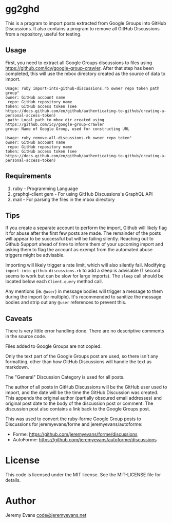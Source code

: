 # gg2ghd

This is a program to import posts extracted from Google Groups into
GitHub Discussions. It also contains a program to remove all GitHub
Discussions from a repository, useful for testing.

## Usage

First, you need to extract all Google Groups discussions to files
using https://github.com/icy/google-group-crawler.  After that
step has been completed, this will use the mbox directory created
as the source of data to import.

```
Usage: ruby import-into-github-discussions.rb owner repo token path group"
owner: GitHub account name
 repo: GitHub repository name
token: GitHub access token (see https://docs.github.com/en/github/authenticating-to-github/creating-a-personal-access-token)
 path: Local path to mbox dir created using https://github.com/icy/google-group-crawler
group: Name of Google Group, used for constructing URL

Usage: ruby remove-all-discussions.rb owner repo token"
owner: GitHub account name
 repo: GitHub repository name
token: GitHub access token (see https://docs.github.com/en/github/authenticating-to-github/creating-a-personal-access-token)
```

## Requirements

1. ruby - Programming Language
2. graphql-client gem - For using GitHub Discussions's GraphQL API
3. mail - For parsing the files in the mbox directory

## Tips

If you create a separate account to perform the import, Github will likely flag it
for abuse after the first few posts are made. The remainder of the posts will appear
to be successful but will be failing silently. Reaching out to Github Support ahead
of time to inform them of your upcoming import and asking them to flag the account as
exempt from the automated abuse triggers might be advisable.

Importing will likely trigger a rate limit, which will also silently fail. Modifying
`import-into-github-discussions.rb` to add a sleep is advisable (1 second seems to work
but can be slow for large imports). The `sleep` call should be located below each
`Client.query` method call.

Any mentions (ie. `@user`) in message bodies will trigger a message to them during the
import (or multiple). It's recommended to sanitize the message bodies and strip out any
`@user` references to prevent this.

## Caveats

There is very little error handling done.  There are no descriptive
comments in the source code.

Files added to Google Groups are not copied.

Only the text part of the Google Groups post are used, so there isn't
any formatting, other than how GitHub Discussions will handle the text
as markdown.

The "General" Discussion Category is used for all posts.

The author of all posts in GitHub Discussions will be the GitHub
user used to import, and the date will be the time the GitHub
Discussion was created.  This appends the original author (partially
obscured email addresses) and original post date to the body of the
discussion post or comment.  The discussion post also contains a link
back to the Google Groups post.

This was used to convert the ruby-forme Google Group posts to
Discussions for jeremyevans/forme and jeremyevans/autoforme:

* Forme: https://github.com/jeremyevans/forme/discussions
* AutoForme: https://github.com/jeremyevans/autoforme/discussions

# License

This code is licensed under the MIT license.  See the MIT-LICENSE
file for details.

# Author

Jeremy Evans <code@jeremyevans.net>
